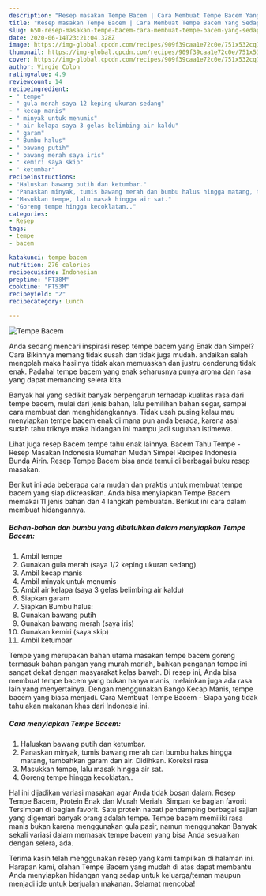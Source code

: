 ```yaml
---
description: "Resep masakan Tempe Bacem | Cara Membuat Tempe Bacem Yang Sedap"
title: "Resep masakan Tempe Bacem | Cara Membuat Tempe Bacem Yang Sedap"
slug: 650-resep-masakan-tempe-bacem-cara-membuat-tempe-bacem-yang-sedap
date: 2020-06-14T23:21:04.328Z
image: https://img-global.cpcdn.com/recipes/909f39caa1e72c0e/751x532cq70/tempe-bacem-foto-resep-utama.jpg
thumbnail: https://img-global.cpcdn.com/recipes/909f39caa1e72c0e/751x532cq70/tempe-bacem-foto-resep-utama.jpg
cover: https://img-global.cpcdn.com/recipes/909f39caa1e72c0e/751x532cq70/tempe-bacem-foto-resep-utama.jpg
author: Virgie Colon
ratingvalue: 4.9
reviewcount: 14
recipeingredient:
- " tempe"
- " gula merah saya 12 keping ukuran sedang"
- " kecap manis"
- " minyak untuk menumis"
- " air kelapa saya 3 gelas belimbing air kaldu"
- " garam"
- " Bumbu halus"
- " bawang putih"
- " bawang merah saya iris"
- " kemiri saya skip"
- " ketumbar"
recipeinstructions:
- "Haluskan bawang putih dan ketumbar."
- "Panaskan minyak, tumis bawang merah dan bumbu halus hingga matang, tambahkan garam dan air. Didihkan. Koreksi rasa"
- "Masukkan tempe, lalu masak hingga air sat."
- "Goreng tempe hingga kecoklatan.."
categories:
- Resep
tags:
- tempe
- bacem

katakunci: tempe bacem 
nutrition: 276 calories
recipecuisine: Indonesian
preptime: "PT38M"
cooktime: "PT53M"
recipeyield: "2"
recipecategory: Lunch

---
```



![Tempe Bacem](https://img-global.cpcdn.com/recipes/909f39caa1e72c0e/751x532cq70/tempe-bacem-foto-resep-utama.jpg)

Anda sedang mencari inspirasi resep tempe bacem yang Enak dan Simpel? Cara Bikinnya memang tidak susah dan tidak juga mudah. andaikan salah mengolah maka hasilnya tidak akan memuaskan dan justru cenderung tidak enak. Padahal tempe bacem yang enak seharusnya punya aroma dan rasa yang dapat memancing selera kita.

Banyak hal yang sedikit banyak berpengaruh terhadap kualitas rasa dari tempe bacem, mulai dari jenis bahan, lalu pemilihan bahan segar, sampai cara membuat dan menghidangkannya. Tidak usah pusing kalau mau menyiapkan tempe bacem enak di mana pun anda berada, karena asal sudah tahu triknya maka hidangan ini mampu jadi suguhan istimewa.

Lihat juga resep Bacem tempe tahu enak lainnya. Bacem Tahu Tempe - Resep Masakan Indonesia Rumahan Mudah Simpel Recipes Indonesia Bunda Airin. Resep Tempe Bacem bisa anda temui di berbagai buku resep masakan.


Berikut ini ada beberapa cara mudah dan praktis untuk membuat tempe bacem yang siap dikreasikan. Anda bisa menyiapkan Tempe Bacem memakai 11 jenis bahan dan 4 langkah pembuatan. Berikut ini cara dalam membuat hidangannya.

<!--inarticleads1-->

##### Bahan-bahan dan bumbu yang dibutuhkan dalam menyiapkan Tempe Bacem:

1. Ambil  tempe
1. Gunakan  gula merah (saya 1/2 keping ukuran sedang)
1. Ambil  kecap manis
1. Ambil  minyak untuk menumis
1. Ambil  air kelapa (saya 3 gelas belimbing air kaldu)
1. Siapkan  garam
1. Siapkan  Bumbu halus:
1. Gunakan  bawang putih
1. Gunakan  bawang merah (saya iris)
1. Gunakan  kemiri (saya skip)
1. Ambil  ketumbar


Tempe yang merupakan bahan utama masakan tempe bacem goreng termasuk bahan pangan yang murah meriah, bahkan penganan tempe ini sangat dekat dengan masyarakat kelas bawah. Di resep ini, Anda bisa membuat tempe bacem yang bukan hanya manis, melainkan juga ada rasa lain yang menyertainya. Dengan menggunakan Bango Kecap Manis, tempe bacem yang biasa menjadi. Cara Membuat Tempe Bacem - Siapa yang tidak tahu akan makanan khas dari Indonesia ini. 

<!--inarticleads2-->

##### Cara menyiapkan Tempe Bacem:

1. Haluskan bawang putih dan ketumbar.
1. Panaskan minyak, tumis bawang merah dan bumbu halus hingga matang, tambahkan garam dan air. Didihkan. Koreksi rasa
1. Masukkan tempe, lalu masak hingga air sat.
1. Goreng tempe hingga kecoklatan..


Hal ini dijadikan variasi masakan agar Anda tidak bosan dalam. Resep Tempe Bacem, Protein Enak dan Murah Meriah. Simpan ke bagian favorit Tersimpan di bagian favorit. Satu protein nabati pendamping berbagai sajian yang digemari banyak orang adalah tempe. Tempe bacem memiliki rasa manis bukan karena menggunakan gula pasir, namun menggunakan Banyak sekali variasi dalam memasak tempe bacem yang bisa Anda sesuaikan dengan selera, ada. 

Terima kasih telah menggunakan resep yang kami tampilkan di halaman ini. Harapan kami, olahan Tempe Bacem yang mudah di atas dapat membantu Anda menyiapkan hidangan yang sedap untuk keluarga/teman maupun menjadi ide untuk berjualan makanan. Selamat mencoba!
